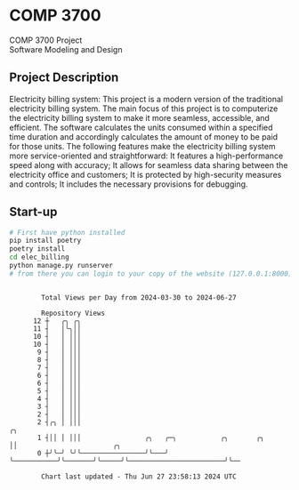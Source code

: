 # COMP 3700
COMP 3700 Project  
Software Modeling and Design
## Project Description
Electricity billing system: This project is a modern version of the traditional electricity billing system. The main focus of this project is to computerize the electricity billing system to make it more seamless, accessible, and efficient. The software calculates the units consumed within a specified time duration and accordingly calculates the amount of money to be paid for those units. The following features make the electricity billing system more service-oriented and straightforward: It features a high-performance speed along with accuracy; It allows for seamless data sharing between the electricity office and customers; It is protected by high-security measures and controls; It includes the necessary provisions for debugging.

## Start-up
```bash
# First have python installed
pip install poetry
poetry install
cd elec_billing
python manage.py runserver
# from there you can login to your copy of the website (127.0.0.1:8000), default creds are admin/admin
```

```

        Total Views per Day from 2024-03-30 to 2024-06-27

        Repository Views
      12 ┼   ╭╮ ╭╮
      11 ┤   │╰╮││
      10 ┤   │ │││
      10 ┤   │ │││
       9 ┤   │ │││
       8 ┤   │ │││
       7 ┤   │ │││
       6 ┤   │ │││
       6 ┤   │ │││
       5 ┤   │ │││
       4 ┤   │ │││
       3 ┤   │ │││
       2 ┤   │ │││
       2 ┤╭╮ │ │││                                                   ╭╮
       1 ┤││ │ │││                ╭╮   ╭─╮           ╭╮       ╭╮     ││                        ╭╮
       0 ┼╯╰─╯ ╰╯╰────────────────╯╰───╯ ╰───────────╯╰───────╯╰─────╯╰────────────────────────╯╰──

        Chart last updated - Thu Jun 27 23:58:13 2024 UTC
        
```
